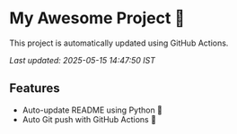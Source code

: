 # My Awesome Project 🚀

This project is automatically updated using GitHub Actions.

_Last updated: 2025-05-15 14:47:50 IST_

## Features
- Auto-update README using Python 🐍
- Auto Git push with GitHub Actions 🤖
